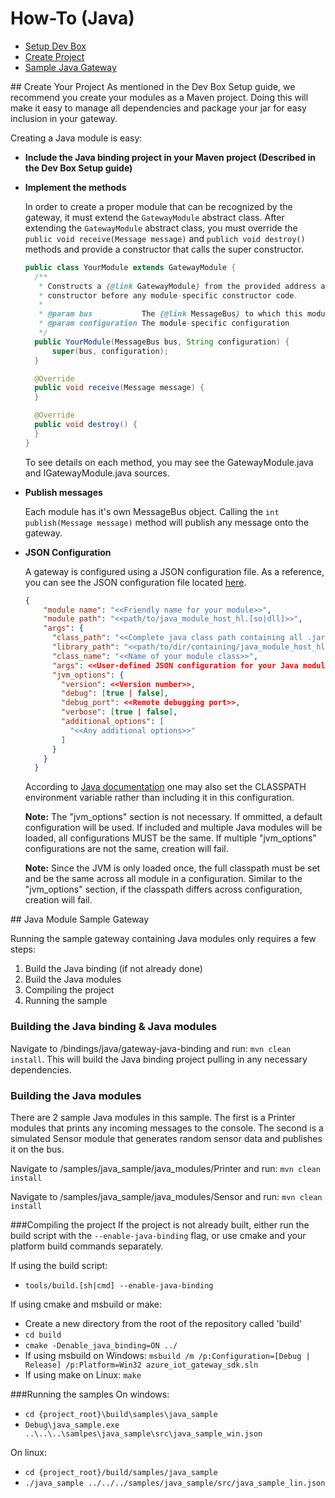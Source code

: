 # How-To (Java)

- [Setup Dev Box](java_devbox_setup.md)
- [Create Project](#createproject)
- [Sample Java Gateway](#sampleguide)

<a name="createproject">
## Create Your Project
As mentioned in the Dev Box Setup guide, we recommend you create your modules as a Maven project. Doing this will make it easy to manage all dependencies and package your jar for easy inclusion in your gateway.

Creating a Java module is easy:
- **Include the Java binding project in your Maven project (Described in the Dev Box Setup guide)**
- **Implement the methods**
  
  In order to create a proper module that can be recognized by the gateway, it must extend the ```GatewayModule``` abstract class.
  After extending the ```GatewayModule``` abstract class, you must override the ```public void receive(Message message)``` and ```publich void destroy()``` methods and provide a constructor that calls the super constructor.
  
  ```java
  public class YourModule extends GatewayModule {
    /**
     * Constructs a {@link GatewayModule} from the provided address and {@link MessageBus}. A {@link GatewayModule} should always call this super
     * constructor before any module-specific constructor code.
     *
     * @param bus           The {@link MessageBus} to which this module belongs
     * @param configuration The module-specific configuration
     */
    public YourModule(MessageBus bus, String configuration) {
        super(bus, configuration);
    }

    @Override
    public void receive(Message message) {
    }

    @Override
    public void destroy() {
    }
  }
  ```
  
  To see details on each method, you may see the GatewayModule.java and IGatewayModule.java sources.
  
- **Publish messages**

  Each module has it's own MessageBus object. Calling the ```int publish(Message message)``` method will publish any message onto the gateway.
  
- **JSON Configuration**
  
  A gateway is configured using a JSON configuration file. As a reference, you can see the JSON configuration file located [here](../samples/java_sample/src/java_sample_win.json).
  
  ```json
  {
      "module name": "<<Friendly name for your module>>",
      "module path": "<<path/to/java_module_host_hl.[so|dll]>>",
      "args": {
        "class_path": "<<Complete java class path containing all .jar and .class files necessary>>",
        "library_path": "<<path/to/dir/containing/java_module_host_hl.[so|dll]>>",
        "class_name": "<<Name of your module class>>",
        "args": <<User-defined JSON configuration for your Java module>>,
        "jvm_options": {
          "version": <<Version number>>,
          "debug": [true | false],
          "debug_port": <<Remote debugging port>>,
          "verbose": [true | false],
          "additional_options": [
            "<<Any additional options>>"
          ]
        }
      }
    }
  ```
  
  According to [Java documentation](https://docs.oracle.com/javase/tutorial/essential/environment/paths.html) one may also set the CLASSPATH environment
  variable rather than including it in this configuration.
  
  **Note:** The "jvm_options" section is not necessary. If ommitted, a default configuration will be used. If included and multiple Java modules
  will be loaded, all configurations MUST be the same. If multiple "jvm_options" configurations are not the same, creation will fail.
  
  **Note:** Since the JVM is only loaded once, the full classpath must be set and be the same across all module in a configuration. Similar to the
  "jvm_options" section, if the classpath differs across configuration, creation will fail.
  
<a name="sampleguide">
## Java Module Sample Gateway

Running the sample gateway containing Java modules only requires a few steps:

1. Build the Java binding (if not already done)
2. Build the Java modules
3. Compiling the project
4. Running the sample

### Building the Java binding & Java modules
Navigate to /bindings/java/gateway-java-binding and run: ```mvn clean install```. This will build the Java binding project pulling in any necessary dependencies.

### Building the Java modules
There are 2 sample Java modules in this sample. The first is a Printer modules that prints any incoming messages to the console. The second is a simulated Sensor
module that generates random sensor data and publishes it on the bus.

Navigate to /samples/java_sample/java_modules/Printer and run: ```mvn clean install```

Navigate to /samples/java_sample/java_modules/Sensor and run: ```mvn clean install```

###Compiling the project
If the project is not already built, either run the build script with the ```--enable-java-binding``` flag, or use cmake and your platform build commands separately.

If using the build script:

  - ```tools/build.[sh|cmd] --enable-java-binding```

If using cmake and msbuild or make:
  - Create a new directory from the root of the repository called 'build'
  - ```cd build```
  - ```cmake -Denable_java_binding=ON ../```
  - If using msbuild on Windows: ```msbuild /m /p:Configuration=[Debug | Release] /p:Platform=Win32 azure_iot_gateway_sdk.sln```
  - If using make on Linux: ```make```
  
###Running the samples
On windows:
  - ```cd {project_root}\build\samples\java_sample```
  - ```Debug\java_sample.exe ..\..\..\samlpes\java_sample\src\java_sample_win.json```

On linux:
  - ```cd {project_root}/build/samples/java_sample```
  - ```./java_sample ../../../samples/java_sample/src/java_sample_lin.json```
